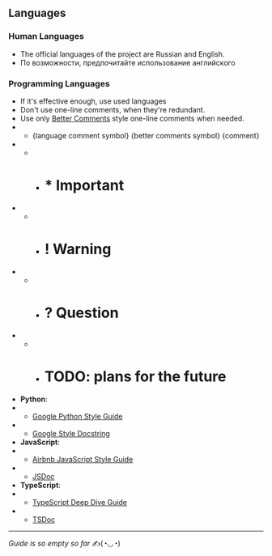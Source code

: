 ## Languages
### Human Languages
- The official languages of the project are Russian and English.
- По возможности, предпочитайте использование английского

### Programming Languages
- If it's effective enough, use used languages
- Don't use one-line comments, when they're redundant.
- Use only [Better Comments](https://marketplace.cursorapi.com/items?itemName=aaron-bond.better-comments) style one-line comments when needed.
- - {language comment symbol} {better comments symbol} {comment}
- - - # * Important
- - - # ! Warning
- - - # ? Question
- - - # TODO: plans for the future
- **Python**:
- - [Google Python Style Guide](https://google.github.io/styleguide/pyguide.html)
- - [Google Style Docstring](https://google.github.io/styleguide/pyguide.html#s3.8-comments-and-docstrings)
- **JavaScript**:
- - [Airbnb JavaScript Style Guide](https://github.com/airbnb/javascript)
- - [JSDoc](https://jsdoc.app/)
- **TypeScript**:
- - [TypeScript Deep Dive Guide](https://basarat.gitbook.io/typescript/styleguide)
- - [TSDoc](https://tsdoc.org/)

---
*Guide is so empty so far* ✍️(◔◡◔)